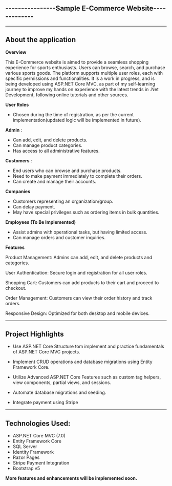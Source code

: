 ----------------Sample E-Commerce Website-------------
------------------------------------------------------

------------------------------------------------------
  About the application
------------------------------------------------------

******Overview******

This E-Commerce website is aimed to provide a seamless shopping experience for sports enthusiasts. Users can browse, search, and purchase various sports goods. The platform supports multiple user roles, each with specific permissions and functionalities. It is a work in progress, and is being developed using ASP.NET Core MVC, as part of my self-learning journey to improve my hands on experience with the latest trends in .Net Development, following online tutorials and other sources. 

**User Roles**
- Chosen during the time of registration, as per the current implementation(updated logic will be implemented in future).

  
****Admin**** :
- Can add, edit, and delete products.
- Can manage product categories.
- Has access to all administrative features.

****Customers**** :
- End users who can browse and purchase products.
- Need to make payment immediately to complete their orders.
- Can create and manage their accounts.
  

****Companies**** 
- Customers representing an organization/group.
- Can delay payment.
- May have special privileges such as ordering items in bulk quantities.


****Employees (To Be Implemented)****
- Assist admins with operational tasks, but having limited access.
- Can manage orders and customer inquiries.


**Features** 

Product Management: Admins can add, edit, and delete products and categories.

User Authentication: Secure login and registration for all user roles.

Shopping Cart: Customers can add products to their cart and proceed to checkout.

Order Management: Customers can view their order history and track orders.

Responsive Design: Optimized for both desktop and mobile devices.

------------------------------------------------------
Project Highlights
------------------------------------------------------

- Use ASP.NET Core Structure tom implement and practice fundamentals of ASP.NET Core MVC projects.

- Implement CRUD operations and database migrations using Entity Framework Core.

- Utilize Advanced ASP.NET Core Features such as custom tag helpers, view components, partial views, and sessions.

- Automate database migrations and seeding.
  
- Integrate payment using Stripe

------------------------------------------------------
Technologies Used:
------------------------------------------------------

- ASP.NET Core MVC (7.0)
- Entity Framework Core
- SQL Server
- Identity Framework
- Razor Pages
- Stripe Payment Integration
- Bootstrap v5




****More features and enhancements will be implemented soon.****
